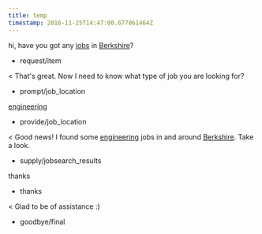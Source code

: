```yaml
---
title: temp
timestamp: 2016-11-25T14:47:00.677061464Z
---
```


hi, have you got any [jobs](item_type) in [Berkshire](location)?
* request/item

< That's great. Now I need to know what type of job you are looking for?
* prompt/job_location

[engineering](jobrole)
* provide/job_location

< Good news! I found some [engineering](jobrole) jobs in and around [Berkshire](location). Take a look.
* supply/jobsearch_results

thanks
* thanks

< Glad to be of assistance :)
* goodbye/final
